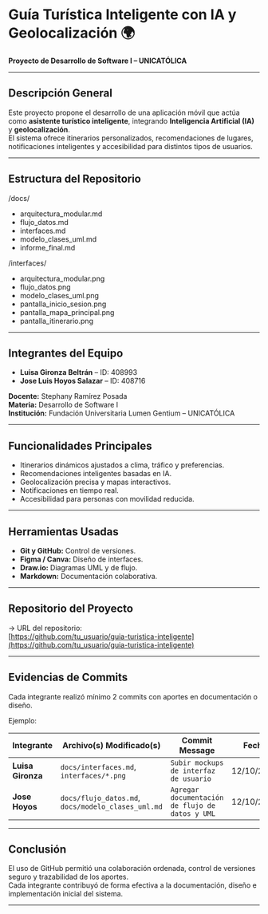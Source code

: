# Guía Turística Inteligente con IA y Geolocalización 🌍
**Proyecto de Desarrollo de Software I – UNICATÓLICA**

---

##  Descripción General

Este proyecto propone el desarrollo de una aplicación móvil que actúa como **asistente turístico inteligente**, integrando **Inteligencia Artificial (IA)** y **geolocalización**.  
El sistema ofrece itinerarios personalizados, recomendaciones de lugares, notificaciones inteligentes y accesibilidad para distintos tipos de usuarios.

---

##  Estructura del Repositorio
/docs/
- arquitectura_modular.md
- flujo_datos.md
- interfaces.md
- modelo_clases_uml.md
- informe_final.md

/interfaces/
- arquitectura_modular.png
- flujo_datos.png
- modelo_clases_uml.png
- pantalla_inicio_sesion.png
- pantalla_mapa_principal.png
- pantalla_itinerario.png


---

##  Integrantes del Equipo

- **Luisa Gironza Beltrán** – ID: 408993  
- **Jose Luis Hoyos Salazar** – ID: 408716  

**Docente:** Stephany Ramírez Posada  
**Materia:** Desarrollo de Software I  
**Institución:** Fundación Universitaria Lumen Gentium – UNICATÓLICA  

---

##  Funcionalidades Principales

- Itinerarios dinámicos ajustados a clima, tráfico y preferencias.  
- Recomendaciones inteligentes basadas en IA.  
- Geolocalización precisa y mapas interactivos.  
- Notificaciones en tiempo real.  
- Accesibilidad para personas con movilidad reducida.  

---

##  Herramientas Usadas

- **Git y GitHub:** Control de versiones.  
- **Figma / Canva:** Diseño de interfaces.  
- **Draw.io:** Diagramas UML y de flujo.  
- **Markdown:** Documentación colaborativa.  

---

##  Repositorio del Proyecto

-> URL del repositorio:  
[https://github.com/tu_usuario/guia-turistica-inteligente](https://github.com/tu_usuario/guia-turistica-inteligente)

---

##  Evidencias de Commits

Cada integrante realizó mínimo 2 commits con aportes en documentación o diseño.

Ejemplo:

| Integrante | Archivo(s) Modificado(s) | Commit Message | Fecha |
|-------------|--------------------------|----------------|--------|
| **Luisa Gironza** | `docs/interfaces.md`, `interfaces/*.png` | `Subir mockups de interfaz de usuario` | 12/10/2025 |
| **Jose Hoyos** | `docs/flujo_datos.md`, `docs/modelo_clases_uml.md` | `Agregar documentación de flujo de datos y UML` | 12/10/2025 |

---

##  Conclusión

El uso de GitHub permitió una colaboración ordenada, control de versiones seguro y trazabilidad de los aportes.  
Cada integrante contribuyó de forma efectiva a la documentación, diseño e implementación inicial del sistema.

---
